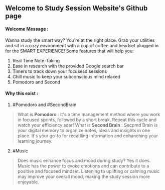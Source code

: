 ## Welcome to Study Session Website's Github page

#### Welcome Message : 
Wanna study the smart way? You're at the right place. 
Grab your utilities and sit in a cozy environment with a cup of coffee and headset plugged in for the SMART EXPERIENCE!
Some features that will help you:
1. Real Time Note-Taking
2. Ease in research with the provided Google search bar
3. Timers to track down your focusesd sessions
4. Chill music to keep your subconscious mind relaxed
5. Pomodoro and Second

#### Why this exist :
1. #Pomodoro and #SecondBrain 
> What is **Pomodoro** : 
It's a time management method where you work in focused sprints, followed by a short break. Repeat this cycle and watch your efficiency soar!
> What is **Second Brain** :
Secpmd Brain is your digital memory to organize notes, ideas and insights in one place. It's your go-to for recatlling information and enhanching your learning journey.

2. #Music
> Does music enhance focus and mood during study?
Yes it does. Music has the power to evoke emotions and can contribute to a positive and focused mindset. Listening to uplifting or calming music may improve your overall mood, making the study session more enjoyable.

